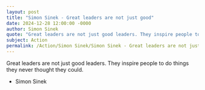 ```yaml
---
layout: post
title: "Simon Sinek - Great leaders are not just good"
date: 2024-12-28 12:00:00 -0000
author: Simon Sinek
quote: "Great leaders are not just good leaders. They inspire people to do things they never thought they could."
subject: Action
permalink: /Action/Simon Sinek/Simon Sinek - Great leaders are not just good
---
```


Great leaders are not just good leaders. They inspire people to do things they never thought they could.

- Simon Sinek
